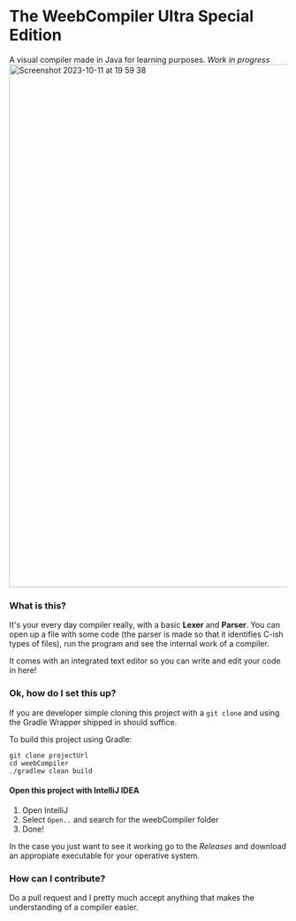 # The WeebCompiler Ultra Special Edition
A visual compiler made in Java for learning purposes. *Work in progress*
<img width="945" alt="Screenshot 2023-10-11 at 19 59 38" src="https://github.com/pal-ef/weebCompiler/assets/63682116/65624ac8-a036-4351-a2cc-ecfcd4ae51b4">

### What is this?
It's your every day compiler really, with a basic **Lexer** and **Parser**.
You can open up a file with some code (the parser is made so that it identifies C-ish types of files), run the program and see the internal work of a compiler.

It comes with an integrated text editor so you can write and edit your code in here!

### Ok, how do I set this up?
If you are developer simple cloning this project with a `git clone` and using the Gradle Wrapper shipped in should suffice. 

To build this project using Gradle:
```
git clone projectUrl
cd weebCompiler
./gradlew clean build
```
#### Open this project with IntelliJ IDEA
1) Open IntelliJ
2) Select `Open..` and search for the weebCompiler folder
3) Done!


In the case you just want to see it working go to the *Releases* and download an appropiate executable for your operative system.

### How can I contribute?
Do a pull request and I pretty much accept anything that makes the understanding of a compiler easier.
